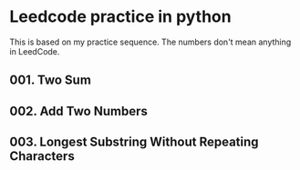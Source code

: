 # Leedcode practice in python
This is based on my practice sequence. 
The numbers don't mean anything in LeedCode. 
## 001. Two Sum
## 002. Add Two Numbers
## 003. Longest Substring Without Repeating Characters
